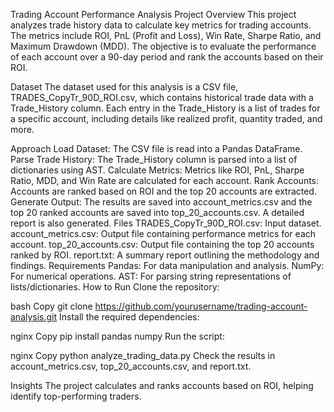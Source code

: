 Trading Account Performance Analysis
Project Overview
This project analyzes trade history data to calculate key metrics for trading accounts. The metrics include ROI, PnL (Profit and Loss), Win Rate, Sharpe Ratio, and Maximum Drawdown (MDD). The objective is to evaluate the performance of each account over a 90-day period and rank the accounts based on their ROI.

Dataset
The dataset used for this analysis is a CSV file, TRADES_CopyTr_90D_ROI.csv, which contains historical trade data with a Trade_History column. Each entry in the Trade_History is a list of trades for a specific account, including details like realized profit, quantity traded, and more.

Approach
Load Dataset: The CSV file is read into a Pandas DataFrame.
Parse Trade History: The Trade_History column is parsed into a list of dictionaries using AST.
Calculate Metrics: Metrics like ROI, PnL, Sharpe Ratio, MDD, and Win Rate are calculated for each account.
Rank Accounts: Accounts are ranked based on ROI and the top 20 accounts are extracted.
Generate Output: The results are saved into account_metrics.csv and the top 20 ranked accounts are saved into top_20_accounts.csv. A detailed report is also generated.
Files
TRADES_CopyTr_90D_ROI.csv: Input dataset.
account_metrics.csv: Output file containing performance metrics for each account.
top_20_accounts.csv: Output file containing the top 20 accounts ranked by ROI.
report.txt: A summary report outlining the methodology and findings.
Requirements
Pandas: For data manipulation and analysis.
NumPy: For numerical operations.
AST: For parsing string representations of lists/dictionaries.
How to Run
Clone the repository:

bash
Copy
git clone https://github.com/yourusername/trading-account-analysis.git
Install the required dependencies:

nginx
Copy
pip install pandas numpy
Run the script:

nginx
Copy
python analyze_trading_data.py
Check the results in account_metrics.csv, top_20_accounts.csv, and report.txt.

Insights
The project calculates and ranks accounts based on ROI, helping identify top-performing traders.
